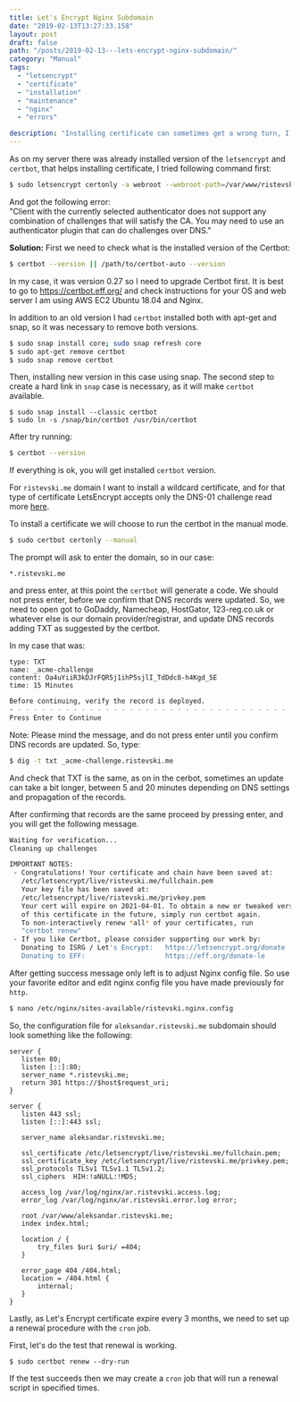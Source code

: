```yaml
---
title: Let's Encrypt Nginx Subdomain
date: "2019-02-13T13:27:33.158"
layout: post
draft: false
path: "/posts/2019-02-13---lets-encrypt-nginx-subdomain/"
category: "Manual"
tags:
  - "letsencrypt"
  - "certificate"
  - "installation"
  - "maintenance"
  - "nginx"
  - "errors"

description: "Installing certificate can sometimes get a wrong turn, I hope this article can help just a bit."
---
```



As on my server there was already installed version of the `letsencrypt` and `certbot`, that helps installing certificate, I tried following command first:  

```bash
$ sudo letsencrypt certonly -a webroot --webroot-path=/var/www/ristevski.me/ -d *.ristevski.me
```

And got the following error:<br>
"Client with the currently selected authenticator does not support any combination of challenges that will satisfy the CA. 
You may need to use an authenticator plugin that can do challenges over DNS."

**Solution:**
First we need to check what is the installed version of the Certbot:
```bash
$ certbot --version || /path/to/certbot-auto --version
```
In my case, it was version 0.27 so I need to upgrade Certbot first. It is best to go to https://certbot.eff.org/ and check instructions for your OS and web server I am using AWS EC2 Ubuntu 18.04 and Nginx.

In addition to an old version I had `certbot` installed both with apt-get and snap, so it was necessary to remove both versions.

```bash
$ sudo snap install core; sudo snap refresh core
$ sudo apt-get remove certbot
$ sudo snap remove certbot
```

Then, installing new version in this case using snap. The second step to create a hard link in `snap` case is necessary, as it will make `certbot` available. 
```
$ sudo snap install --classic certbot
$ sudo ln -s /snap/bin/certbot /usr/bin/certbot 
```
After try running:
```bash
$ certbot --version
```
If everything is ok, you will get installed `certbot` version.

For `ristevski.me` domain I want to install a wildcard certificate, and for that type of certificate LetsEncrypt accepts only the DNS-01 challenge read more [here](https://letsencrypt.org/docs/challenge-types/). 

To install a certificate we will choose to run the certbot in the manual mode.
```bash
$ sudo certbot certonly --manual 
```

The prompt will ask to enter the domain, so in our case:
```
*.ristevski.me
```
and press enter, at this point the `certbot` will generate a code. We should not press enter, before we confirm that DNS records were updated.
So, we need to open got to GoDaddy, Namecheap, HostGator, 123-reg.co.uk or whatever else is our domain provider/registrar, and update DNS records adding TXT as suggested by the certbot. 

In my case that was:   

```
type: TXT 
name: _acme-challenge
content: Oa4uYiiR3kDJrFQR5j1ihP5sjlI_TdDdc8-h4Kgd_5E 
time: 15 Minutes
```

```bash
Before continuing, verify the record is deployed.
- - - - - - - - - - - - - - - - - - - - - - - - - - - - - - - - - - - - - - - -
Press Enter to Continue
```

Note: Please mind the message, and do not press enter until you confirm DNS records are updated. So, type:

```bash
$ dig -t txt _acme-challenge.ristevski.me
```

And check that TXT is the same, as on in the cerbot, sometimes an update can take a bit longer, between 5 and 20 minutes depending on DNS settings and propagation of the records.

After confirming that records are the same proceed by pressing enter, and you will get the following message.

```bash
Waiting for verification...
Cleaning up challenges

IMPORTANT NOTES:
 - Congratulations! Your certificate and chain have been saved at:
   /etc/letsencrypt/live/ristevski.me/fullchain.pem
   Your key file has been saved at:
   /etc/letsencrypt/live/ristevski.me/privkey.pem
   Your cert will expire on 2021-04-01. To obtain a new or tweaked version 
   of this certificate in the future, simply run certbot again. 
   To non-interactively renew *all* of your certificates, run
   "certbot renew"
 - If you like Certbot, please consider supporting our work by:
   Donating to ISRG / Let's Encrypt:   https://letsencrypt.org/donate
   Donating to EFF:                    https://eff.org/donate-le
```

After getting success message only left is to adjust Nginx config file.
So use your favorite editor and edit nginx config file you have made previously for `http`.

```bash 
$ nano /etc/nginx/sites-available/ristevski.nginx.config
```

So, the configuration file for `aleksandar.ristevski.me` subdomain should look something like the following:

```nginx
server {
   listen 80;
   listen [::]:80;
   server_name *.ristevski.me;
   return 301 https://$host$request_uri;
}

server {
   listen 443 ssl;
   listen [::]:443 ssl;

   server_name aleksandar.ristevski.me;

   ssl_certificate /etc/letsencrypt/live/ristevski.me/fullchain.pem;
   ssl_certificate_key /etc/letsencrypt/live/ristevski.me/privkey.pem;
   ssl_protocols TLSv1 TLSv1.1 TLSv1.2;
   ssl_ciphers  HIH:!aNULL:!MD5;

   access_log /var/log/nginx/ar.ristevski.access.log;
   error_log /var/log/nginx/ar.ristevski.error.log error;

   root /var/www/aleksandar.ristevski.me;
   index index.html;

   location / {
       try_files $uri $uri/ =404;
   }

   error_page 404 /404.html;
   location = /404.html {
       internal;
   }
}
```


Lastly, as Let's Encrypt certificate expire every 3 months, we need to set up a renewal procedure with the `cron` job.

First, let's do the test that renewal is working.
```
$ sudo certbot renew --dry-run
```

If the test succeeds then we may create a `cron` job that will run a renewal script in specified times.

